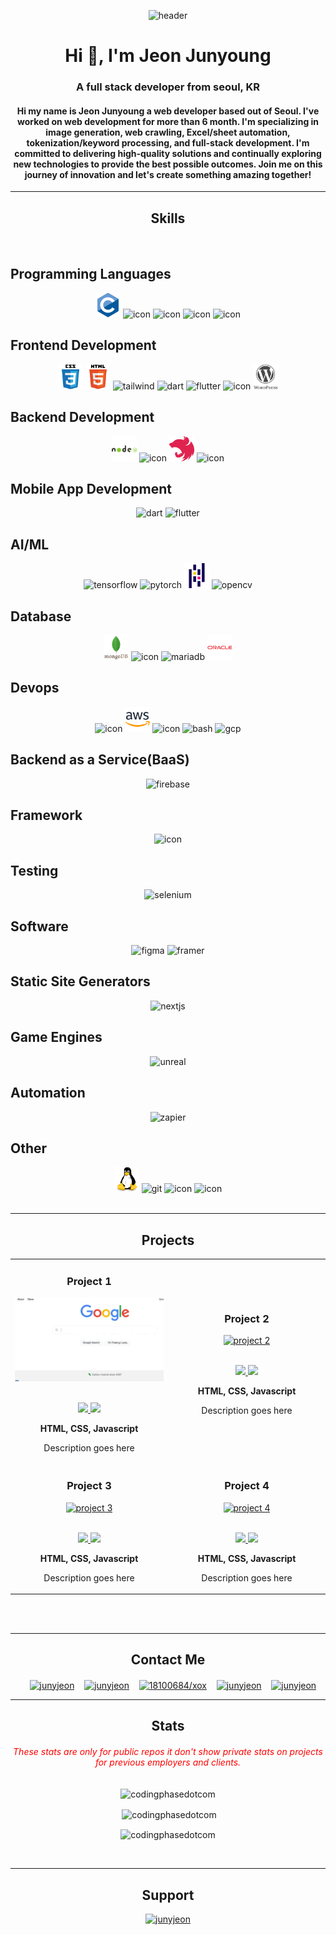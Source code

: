 <div align="center"> 
	
![header](https://capsule-render.vercel.app/api?type=rect&color=timeAuto&text=I%20am%20junyjeon&fontAlignY=50&fontSize=40&height=200&stroke=000000&strokeWidth=2)
</div>
<!-- TITLE -->
<h1 align="center">Hi 👋, I'm Jeon Junyoung</h1>
<!-- SUBTITLE -->
<h3 align="center">A full stack developer from seoul, KR</h3>
<!-- WORK -->
<h4 align="center">Hi my name is Jeon Junyoung a web developer based out of Seoul. I've worked on web development for more than 6 month. I'm specializing in image generation, web crawling, Excel/sheet automation, tokenization/keyword processing, and full-stack development. I'm committed to delivering high-quality solutions and continually exploring new technologies to provide the best possible outcomes. Join me on this journey of innovation and let's create something amazing together! </h4>
<hr>

<!-- TECHS -->
<h2 align="center">Skills</h2>
<div align="center">
                <br>
                    <div align="center" >
			<h2 align="left">Programming Languages</h2>
				<img src="https://raw.githubusercontent.com/devicons/devicon/master/icons/c/c-original.svg" alt="c" width="40" height="40"/>
                		<img src="https://techstack-generator.vercel.app/cpp-icon.svg" alt="icon" width="40" height="40" />
				<img src="https://techstack-generator.vercel.app/python-icon.svg" alt="icon" width="40" height="40" />
				<img src="https://techstack-generator.vercel.app/js-icon.svg" alt="icon" width="40" height="40" />
				<img src="https://techstack-generator.vercel.app/ts-icon.svg" alt="icon" width="40" height="40" />
			<h2 align="left">Frontend Development</h2>
				<img src="https://raw.githubusercontent.com/devicons/devicon/master/icons/css3/css3-original-wordmark.svg" alt="css3" width="40" height="40"/>
				<img src="https://raw.githubusercontent.com/devicons/devicon/master/icons/html5/html5-original-wordmark.svg" alt="html5" width="40" height="40"/> 
				<img src="https://www.vectorlogo.zone/logos/tailwindcss/tailwindcss-icon.svg" alt="tailwind" width="40" height="40"/>
				<img src="https://www.vectorlogo.zone/logos/dartlang/dartlang-icon.svg" alt="dart" width="40" height="40"/>
				<img src="https://www.vectorlogo.zone/logos/flutterio/flutterio-icon.svg" alt="flutter" width="40" height="40"/>
				<img src="https://techstack-generator.vercel.app/react-icon.svg" alt="icon" width="40" height="40" />
                		<img src="https://raw.githubusercontent.com/devicons/devicon/1119b9f84c0290e0f0b38982099a2bd027a48bf1/icons/wordpress/wordpress-plain-wordmark.svg" alt="css3" width="40" height="40"/>
			<h2 align="left">Backend Development</h2>
				<img src="https://raw.githubusercontent.com/devicons/devicon/master/icons/nodejs/nodejs-original-wordmark.svg" alt="nodejs" width="40" height="40"/>
				<img src="https://techstack-generator.vercel.app/nginx-icon.svg" alt="icon" width="40" height="40" />
				<img src="https://raw.githubusercontent.com/devicons/devicon/master/icons/nestjs/nestjs-plain.svg" alt="nestjs" width="40" height="40"/>
				<img src="https://techstack-generator.vercel.app/restapi-icon.svg" alt="icon" width="40" height="40" />
			<h2 align="left">Mobile App Development</h2>
				<img src="https://www.vectorlogo.zone/logos/dartlang/dartlang-icon.svg" alt="dart" width="40" height="40"/>
				<img src="https://www.vectorlogo.zone/logos/flutterio/flutterio-icon.svg" alt="flutter" width="40" height="40"/>
			<h2 align="left">AI/ML</h2>
				<img src="https://www.vectorlogo.zone/logos/tensorflow/tensorflow-icon.svg" alt="tensorflow" width="40" height="40"/>
				<img src="https://www.vectorlogo.zone/logos/pytorch/pytorch-icon.svg" alt="pytorch" width="40" height="40"/>
				<img src="https://raw.githubusercontent.com/devicons/devicon/2ae2a900d2f041da66e950e4d48052658d850630/icons/pandas/pandas-original.svg" alt="pandas" width="40" height="40"/>
				<img src="https://www.vectorlogo.zone/logos/opencv/opencv-icon.svg" alt="opencv" width="40" height="40"/>
			<h2 align="left">Database</h2>
				<img src="https://raw.githubusercontent.com/devicons/devicon/master/icons/mongodb/mongodb-original-wordmark.svg" alt="mongodb" width="40" height="40"/> 
				<img src="https://techstack-generator.vercel.app/mysql-icon.svg" alt="icon" width="40" height="40" />
				<img src="https://www.vectorlogo.zone/logos/mariadb/mariadb-icon.svg" alt="mariadb" width="40" height="40"/>
				<img src="https://raw.githubusercontent.com/devicons/devicon/master/icons/oracle/oracle-original.svg" alt="oracle" width="40" height="40"/>
			<h2 align="left">Devops</h2>
				<img src="https://techstack-generator.vercel.app/aws-icon.svg" alt="icon" width="40" height="40" />
				<img src="https://raw.githubusercontent.com/devicons/devicon/master/icons/amazonwebservices/amazonwebservices-original-wordmark.svg" alt="aws" width="40" height="40"/>
				<img src="https://techstack-generator.vercel.app/docker-icon.svg" alt="icon" width="40" height="40" />
				<img src="https://www.vectorlogo.zone/logos/gnu_bash/gnu_bash-icon.svg" alt="bash" width="40" height="40"/>
				<img src="https://www.vectorlogo.zone/logos/google_cloud/google_cloud-icon.svg" alt="gcp" width="40" height="40"/>
			<h2 align="left">Backend as a Service(BaaS)</h2>
				<img src="https://www.vectorlogo.zone/logos/firebase/firebase-icon.svg" alt="firebase" width="40" height="40"/>
			<h2 align="left">Framework</h2>
				<img src="https://techstack-generator.vercel.app/django-icon.svg" alt="icon" width="40" height="40" />
			<h2 align="left">Testing</h2>
				<img src="https://raw.githubusercontent.com/detain/svg-logos/780f25886640cef088af994181646db2f6b1a3f8/svg/selenium-logo.svg" alt="selenium" width="40" height="40"/>
			<h2 align="left">Software</h2>
                		<img src="https://www.vectorlogo.zone/logos/figma/figma-icon.svg" alt="figma" width="40" height="40"/> 
				<img src="https://www.vectorlogo.zone/logos/framer/framer-icon.svg" alt="framer" width="40" height="40"/>
			<h2 align="left">Static Site Generators</h2>
				<img src="https://cdn.worldvectorlogo.com/logos/nextjs-2.svg" alt="nextjs" width="40" height="40"/>
			<h2 align="left">Game Engines</h2>
				<img src="https://raw.githubusercontent.com/kenangundogan/fontisto/036b7eca71aab1bef8e6a0518f7329f13ed62f6b/icons/svg/brand/unreal-engine.svg" alt="unreal" width="40" height="40"/>
			<h2 align="left">Automation</h2>
				<img src="https://www.vectorlogo.zone/logos/zapier/zapier-icon.svg" alt="zapier" width="40" height="40"/>
			<h2 align="left">Other</h2>
				<img src="https://raw.githubusercontent.com/devicons/devicon/master/icons/linux/linux-original.svg" alt="linux" width="40" height="40"/>
				<img src="https://www.vectorlogo.zone/logos/git-scm/git-scm-icon.svg" alt="git" width="40" height="40"/>
				<img src="https://techstack-generator.vercel.app/github-icon.svg" alt="icon" width="40" height="40" />
				<img src="https://techstack-generator.vercel.app/prettier-icon.svg" alt="icon" width="40" height="40" />
		    </div>
</div>

<br>
<hr>

<!-- PROJECTS -->

<h2 align="center">Projects</h2>
<div align="center">
	<table>
		<tr>
			<td width="50%">
				<h3 align="center">Project 1</h3>
				<div align="center">  
					<a href='https://google.com' target="_blank">
						<img src="https://github.com/codingphasedotcom/codingphasedotcom/blob/main/assets/project1.jpg?raw=true" alt="project 1" height="100%" />
					</a>
					<br>
					<br>
					<p>
						<a href="https://github.com/codingphasedotcom/nextjslanding" target="_blank">
							<img src="https://img.shields.io/badge/Repo-lightgrey?style=for-the-badge&logo=github"/>
						</a>  
						<a href="https://google.com" target="_blank">
              <img src="https://img.shields.io/badge/Live-lightgrey?style=for-the-badge&color=0892d0"/>
						</a>
					</p>
					<p><strong>HTML, CSS, Javascript</strong></p>
          <p>
						Description goes here
					</p>
				</div>
			</td>
			<td width="50%">
				<h3 align="center">Project 2</h3>
				<div align="center" >  
					<a href='https://codingphase.com' target="_blank">
						<img src="https://raw.githubusercontent.com/joesantosgarcia/joesantosgarcia/main/assets/projectthumb.jpg" alt="project 2" height="100%" />
					</a>
					<br>
					<br>
					<p>
						<a href="https://codingphase.com" target="_blank">
							<img src="https://img.shields.io/badge/Repo-lightgrey?style=for-the-badge&logo=github"/>
						</a>  
						<a href="https://codingphase.com" target="_blank">
							<img src="https://img.shields.io/badge/Live-lightgrey?style=for-the-badge&color=0892d0"/>
						</a>	
					</p>
					 <p><strong>HTML, CSS, Javascript</strong></p>
					<p>Description goes here</p>
				</div>
        </tr>
	    <tr>
            <td width="50%">
                <h3 align="center">Project 3</h3>
                <div align="center" >  
                    <a href='https://codingphase.com' target="_blank">
                        <img src="https://raw.githubusercontent.com/joesantosgarcia/joesantosgarcia/main/assets/projectthumb.jpg" alt="project 3" height="100%" />
                    </a>
                    <br>
                    <br>
                    <p>
                        <a href="https://codingphase.com" target="_blank">
							<img src="https://img.shields.io/badge/Repo-lightgrey?style=for-the-badge&logo=github"/>
						</a>  
						<a href="https://codingphase.com" target="_blank">
							<img src="https://img.shields.io/badge/Live-lightgrey?style=for-the-badge&color=0892d0"/>
						</a>
                    </p>
                    <p><strong>HTML, CSS, Javascript</strong></p>
		    <p>Description goes here</p>
                </div>
            </td>
            <td width="50%">
                <h3 align="center">Project 4</h3>
                <div align="center">  
                    <a href='https://img.shields.io/badge/Live-lightgrey?style=for-the-badge&color=0892d0' target="_blank">
                        <img src="https://raw.githubusercontent.com/joesantosgarcia/joesantosgarcia/main/assets/projectthumb.jpg" alt="project 4" height="100%" />
                    </a>
                    <br>
                    <br>
                    <p>
                        <a href="https://codingphase.com" target="_blank">
							<img src="https://img.shields.io/badge/Repo-lightgrey?style=for-the-badge&logo=github"/>
						</a>  
						<a href="https://codingphase.com" target="_blank">
							<img src="https://img.shields.io/badge/Live-lightgrey?style=for-the-badge&color=0892d0"/>
						</a>	
                    </p>
                    <p><strong>HTML, CSS, Javascript</strong></p>
		    <p>Description goes here</p>
                </div>	
            </td>
        </tr>
	</table>
</div>
<br>
<br>
<hr>


<!-- SOCIALS -->

<h2 align="center">Contact Me</h2>
<p align="center">
	&nbsp&nbsp&nbsp
	<a href="https://twitter.com/Xox23780581" target="blank"><img align="center" src="https://raw.githubusercontent.com/rahuldkjain/github-profile-readme-generator/master/src/images/icons/Social/twitter.svg" alt="junyjeon" height="30" width="40" /></a>&nbsp&nbsp&nbsp
<a href="https://linkedin.com/in/junyjeon" target="blank"><img align="center" src="https://raw.githubusercontent.com/rahuldkjain/github-profile-readme-generator/master/src/images/icons/Social/linked-in-alt.svg" alt="junyjeon" height="30" width="40" /></a>&nbsp&nbsp&nbsp
<a href="https://stackoverflow.com/users/18100684/xox" target="blank"><img align="center" src="https://raw.githubusercontent.com/rahuldkjain/github-profile-readme-generator/master/src/images/icons/Social/stack-overflow.svg" alt="18100684/xox" height="30" width="40" /></a>&nbsp&nbsp&nbsp
<a href="https://instagram.com/juny._.jeon" target="blank"><img align="center" src="https://raw.githubusercontent.com/rahuldkjain/github-profile-readme-generator/master/src/images/icons/Social/instagram.svg" alt="junyjeon" height="30" width="40" /></a>&nbsp&nbsp&nbsp
<a href="https://www.youtube.com/playlist?list=PLSxQBcJsXJum8Uaqmiv4U_XIEZVQyJuiG" target="blank"><img align="center" src="https://raw.githubusercontent.com/rahuldkjain/github-profile-readme-generator/master/src/images/icons/Social/youtube.svg" alt="junyjeon" height="30" width="40" /></a>
</p>

<hr>


<!-- STATS -->
<div align="center" margin="100px 0 0 0">

<h2 align="center">Stats</h2>
<h6 style="color:red">These stats are only for public repos it don't show private stats on projects for previous employers and clients.</h6>

  <p><img align="center" src="https://github-readme-stats.vercel.app/api/top-langs?username=junyjeon&show_icons=true&locale=en&layout=compact" alt="codingphasedotcom" /></p>

  <p>&nbsp;<img align="center" src="https://github-readme-stats.vercel.app/api?username=junyjeon&show_icons=true&locale=en" alt="codingphasedotcom" /></p>

  <p><img align="center" src="https://github-readme-streak-stats.herokuapp.com/?user=junyjeon&" alt="codingphasedotcom" /></p>
</div>
<br>

<!-- SUPPORT -->

<hr>
<h2 align="center">Support</h3>
	<p align="center">
		<a href="https://www.buymeacoffee.com/junyjeon"><img src="https://cdn.buymeacoffee.com/buttons/v2/default-yellow.png" alt="junyjeon" height="50" width="210"/></a>
	</p>

<!--
**junyjeon/junyjeon** is a ✨ _special_ ✨ repository because its `README.md` (this file) appears on your GitHub profile.

Here are some ideas to get you started:

- 🔭 I’m currently working on ...
- 🌱 I’m currently learning ...
- 👯 I’m looking to collaborate on ...
- 🤔 I’m looking for help with ...
- 💬 Ask me about ...
- 📫 How to reach me: ...
- 😄 Pronouns: ...
- ⚡ Fun fact: ...
-->
